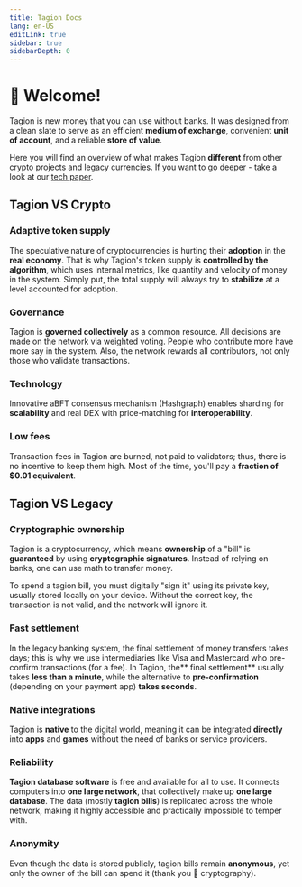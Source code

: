 ```yaml
---
title: Tagion Docs
lang: en-US
editLink: true
sidebar: true
sidebarDepth: 0
---
```


# 👋 Welcome!

Tagion is new money that you can use without banks. It was designed from a clean slate to serve as an efficient **medium of exchange**, convenient **unit of account**, and a reliable **store of value**.


Here you will find an overview of what makes Tagion **different** from other crypto projects and legacy currencies. If you want to go deeper - take a look at our [tech paper](/tagion-tech-paper.pdf).

## Tagion VS Crypto

### Adaptive token supply

The speculative nature of cryptocurrencies is hurting their **adoption** in the **real economy**. That is why Tagion's token supply is **controlled by the algorithm**, which uses internal metrics, like quantity and velocity of money in the system. Simply put, the total supply will always try to **stabilize** at a level accounted for adoption.

### Governance

Tagion is **governed collectively** as a common resource. All decisions are made on the network via weighted voting. People who contribute more have more say in the system. Also, the network rewards all contributors, not only those who validate transactions.

### Technology

Innovative aBFT consensus mechanism (Hashgraph) enables sharding for **scalability** and real DEX with price-matching for **interoperability**.

### Low fees

Transaction fees in Tagion are burned, not paid to validators; thus, there is no incentive to keep them high. Most of the time, you'll pay a **fraction of $0.01 equivalent**.

## Tagion VS Legacy

### Cryptographic ownership

Tagion is a cryptocurrency, which means **ownership** of a "bill" is **guaranteed** by using **cryptographic signatures**. Instead of relying on banks, one can use math to transfer money.

To spend a tagion bill, you must digitally "sign it" using its private key, usually stored locally on your device. Without the correct key, the transaction is not valid, and the network will ignore it.


### Fast settlement

In the legacy banking system, the final settlement of money transfers takes days; this is why we use intermediaries like Visa and Mastercard who pre-confirm transactions (for a fee). In Tagion, the** final settlement** usually takes **less than a minute**, while the alternative to **pre-confirmation** (depending on your payment app) **takes seconds**.

### Native integrations

Tagion is **native** to the digital world, meaning it can be integrated **directly** into **apps** and **games** without the need of banks or service providers. 

### Reliability

**Tagion database software** is free and available for all to use. It connects computers into **one large network**, that collectively make up **one large database**. The data (mostly **tagion bills**) is replicated across the whole network, making it highly accessible and practically impossible to temper with. 

### Anonymity

Even though the data is stored publicly, tagion bills remain **anonymous**, yet only the owner of the bill can spend it (thank you 🙏 cryptography).
